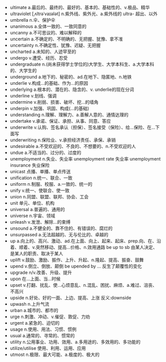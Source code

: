 - ultimate a.最后的、最终的、最好的、基本的、基础性的、v.极品、精华
- ultraviolet [ˌʌltrəˈvaɪələt] n.紫外线、紫外光、a.紫外线的  ultra- 超出、以外
- umbrella n.伞、保护伞
- unanimous a.全体一致的、一致同意的
- uncanny a.不可思议的、难以解释的
- uncertain a.不确定的、不明确的、无把握、犹豫、拿不准
- uncertainty n.不确定性、犹豫、迟疑、无把握
- uncharted a.未知的、人迹罕至的
- undergo v.遭受、经历、忍受
- undergraduate n.(尚未获得学士学位的)大学生、大学本科生、a.大学本科的、大学生的
- underground a.地下的、秘密的、ad.在地下、隐匿地、n.地铁
- underlie v.构成...的基础、作为...的原因  
- underlying a.根本的、潜在的、隐含的、v. underlie的现在分词
- underline v.划线、强调
- undermine v.削弱、损害、破坏、挖...的墙角
- underpin v.加强、巩固、构成(...的基础)
- understanding n.理解、理解力、a.善解人意的、通情达理的
- undertake v.承诺、保证、承担、从事、同意、答应
- underwrite v.认购、签名承认（担保）、签名接受（保险）、给...保险、在...下面写
- underwriting n.保险业、v.承担经济责任、承保、承销
- undesirable a.不受欢迎的、不良的、不想要的、n.不受欢迎的人
- undue a.不适当的、过分的、过度的
- unemployment n.失业、失业率  unemployment rate 失业率  unemployment insurance 失业保险
- unicast 点播、单播、单点传送
- unification n.统一、联合、一致
- uniform n.制服、校服、a.一致的、统一的
- unify v.统一、使联合、使一致
- union n.同盟、联盟、联邦、协会、工会
- unit 单元、单位、机构
- universal a.普遍的、通用的
- universe n.宇宙、领域
- unleash v.发泄、解除...的束缚
- unsound a.不健全的、靠不住的、有错误的、腐烂的
- unsurpassed a.无法超越的、无与伦比的、卓越的
- up a.向上的、高兴、激动、ad.在上面、向上、起来、起床、prep.向、在、沿着、顺着、v.突然移动、提高...价格、n.效用通路  be up to sb 由某人决定、是某人的职责、取决于某人
- uplift v.鼓励、激励、振作、上升、升起、n.隆起、提高、振奋、鼓舞
- upend v.倒立、倒放、颠倒 be upended by ... 反生了颠覆性的变化
- upgrade n/v.改善、升级、提升
- upon 在...上面、当...时候
- upset v.打翻、扰乱、使...心烦意乱、n.混乱、困扰、麻烦、a.难过、沮丧、不高兴
- upside n.好处、好的一面、上边、提高、上涨   反义:downside
- upwash n.上升气流
- urban a.城市的、都市的
- urge n.刺激、冲动、v.催促、敦促、力劝
- urgent a.紧急的、迫切的
- usage n.使用、用法、习惯、惯例
- usual a.通常的、寻常的、惯常的
- utility n.公用事业、功用、效用、a.多用途的、多效用的、多功能的
- utilize/utilise 使用、利用、运用、应用
- utmost n.极限、最大可能、a.极度的、极大的